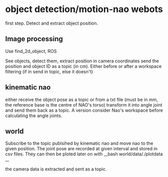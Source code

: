 # object detection/motion-nao webots
first step. Detect and extract object position. 

## Image processing

Use find_2d_object, ROS

See objects, detect them, extract position in camera coordinates send the position and object ID as a topic (in cm). 
Either before or after a workspace filtering (if in send in topic, else it doesn't)

## kinematic nao

either receive the object pose as a topic or from a txt file (must be in mm, the reference base is the centre of NAO's torso)
transform it into angle joint and send them back as a topic.
A version consider Nao's workspace before calculating the angle joints.

## world

Subscribe to the topic publsihed by kinematic nao and move nao to the given position.
The joint pose are recorded at given interval and stored in csv files. 
They can then be ploted later on with 
,,,bash
world/data/./plotdata
,,,

the camera data is extracted and sent as a topic.
